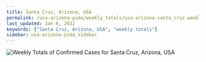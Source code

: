 ```yaml
---
title: Santa Cruz, Arizona, USA
permalink: /usa-arizona-pima/weekly_totals/usa-arizona-santa_cruz-weekly_totals.html
last_updated: Jan 6, 2022
keywords: ["Santa Cruz, Arizona, USA", "weekly totals"]
sidebar: usa-arizona-pima_sidebar
---
```


![Weekly Totals of Confirmed Cases for Santa Cruz, Arizona, USA](/covid_tracker/images/graphs/usa-arizona-santa_cruz-weekly_totals_graph.png)
